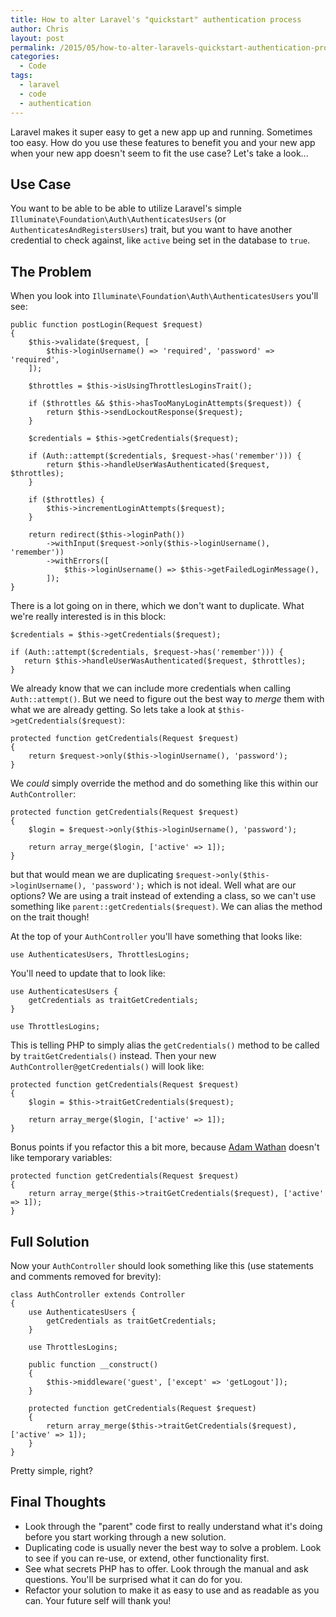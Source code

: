 ```yaml
---
title: How to alter Laravel's "quickstart" authentication process
author: Chris
layout: post
permalink: /2015/05/how-to-alter-laravels-quickstart-authentication-process/
categories:
  - Code
tags:
  - laravel
  - code
  - authentication
---
```

Laravel makes it super easy to get a new app up and running. Sometimes too easy. How do you use these features to benefit you and your new app when your new app doesn't seem to fit the use case? Let's take a look...<!--more-->

## Use Case

You want to be able to be able to utilize Laravel's simple `Illuminate\Foundation\Auth\AuthenticatesUsers` (or `AuthenticatesAndRegistersUsers`) trait, but you want to have another credential to check against, like `active` being set in the database to `true`.

## The Problem

When you look into `Illuminate\Foundation\Auth\AuthenticatesUsers` you'll see:

	public function postLogin(Request $request)
    {
        $this->validate($request, [
            $this->loginUsername() => 'required', 'password' => 'required',
        ]);                

        $throttles = $this->isUsingThrottlesLoginsTrait();

        if ($throttles && $this->hasTooManyLoginAttempts($request)) {
            return $this->sendLockoutResponse($request);
        }

        $credentials = $this->getCredentials($request);

        if (Auth::attempt($credentials, $request->has('remember'))) {
            return $this->handleUserWasAuthenticated($request, $throttles);
        }

        if ($throttles) {
            $this->incrementLoginAttempts($request);
        }

        return redirect($this->loginPath())
            ->withInput($request->only($this->loginUsername(), 'remember'))
            ->withErrors([
                $this->loginUsername() => $this->getFailedLoginMessage(),
            ]);
    }

There is a lot going on in there, which we don't want to duplicate. What we're really interested is in this block:

	$credentials = $this->getCredentials($request);

    if (Auth::attempt($credentials, $request->has('remember'))) {
       return $this->handleUserWasAuthenticated($request, $throttles);
    }

We already know that we can include more credentials when calling `Auth::attempt()`. But we need to figure out the best way to *merge* them with what we are already getting. So lets take a look at `$this->getCredentials($request)`:

	protected function getCredentials(Request $request)
    {
        return $request->only($this->loginUsername(), 'password');
    }

We *could* simply override the method and do something like this within our `AuthController`:

	protected function getCredentials(Request $request)
    {
        $login = $request->only($this->loginUsername(), 'password');
        
        return array_merge($login, ['active' => 1]);
    }
    
but that would mean we are duplicating `$request->only($this->loginUsername(), 'password');` which is not ideal. Well what are our options? We are using a trait instead of extending a class, so we can't use something like `parent::getCredentials($request)`. We can alias the method on the trait though!

At the top of your `AuthController` you'll have something that looks like:

	use AuthenticatesUsers, ThrottlesLogins;
	
You'll need to update that to look like:

	use AuthenticatesUsers {
        getCredentials as traitGetCredentials;
    }

    use ThrottlesLogins;

This is telling PHP to simply alias the `getCredentials()` method to be called by `traitGetCredentials()` instead. Then your new `AuthController@getCredentials()` will look like:

	protected function getCredentials(Request $request)
    {
        $login = $this->traitGetCredentials($request);

        return array_merge($login, ['active' => 1]);
    }
    
Bonus points if you refactor this a bit more, because [Adam Wathan](https://twitter.com/adamwathan) doesn't like temporary variables:

	protected function getCredentials(Request $request)
    {
        return array_merge($this->traitGetCredentials($request), ['active' => 1]);
    }
    
## Full Solution

Now your `AuthController` should look something like this (use statements and comments removed for brevity):

	class AuthController extends Controller
	{
    	use AuthenticatesUsers {
    	    getCredentials as traitGetCredentials;
    	}

    	use ThrottlesLogins;
    
    	public function __construct()
    	{
        	$this->middleware('guest', ['except' => 'getLogout']);
	    }
    
    	protected function getCredentials(Request $request)
	    {
	        return array_merge($this->traitGetCredentials($request), ['active' => 1]);
    	}
	}

Pretty simple, right?

## Final Thoughts

* Look through the "parent" code first to really understand what it's doing before you start working through a new solution.
* Duplicating code is usually never the best way to solve a problem. Look to see if you can re-use, or extend, other functionality first.
* See what secrets PHP has to offer. Look through the manual and ask questions. You'll be surprised what it can do for you.
* Refactor your solution to make it as easy to use and as readable as you can. Your future self will thank you!
